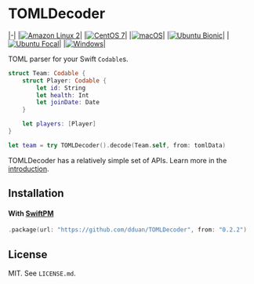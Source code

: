 # TOMLDecoder

|-|
|[![Amazon Linux 2](https://github.com/dduan/TOMLDecoder/workflows/Amazon%20Linux%202/badge.svg)](https://github.com/dduan/TOMLDecoder/actions?query=workflow%3A%22Amazon+Linux+2%22)|
|[![CentOS 7](https://github.com/dduan/TOMLDecoder/workflows/CentOS%207/badge.svg)](https://github.com/dduan/TOMLDecoder/actions?query=workflow%3A%22CentOS+7%22)|
|[![macOS](https://github.com/dduan/TOMLDecoder/workflows/macOS/badge.svg)](https://github.com/dduan/TOMLDecoder/actions?query=workflow%3A%22macOS%22)|
|[![Ubuntu Bionic](https://github.com/dduan/TOMLDecoder/workflows/Ubuntu%20Bionic/badge.svg)](https://github.com/dduan/TOMLDecoder/actions?query=workflow%3A%22Ubuntu+Bionic%22)|
|[![Ubuntu Focal](https://github.com/dduan/TOMLDecoder/workflows/Ubuntu%20Focal/badge.svg)](https://github.com/dduan/TOMLDecoder/actions?query=workflow%3A%22Ubuntu+Focal%22)|
|[![Windows](https://github.com/dduan/TOMLDecoder/workflows/Windows/badge.svg)](https://github.com/dduan/TOMLDecoder/actions?query=workflow%3A%22Windows%22)|


TOML parser for your Swift `Codable`s.

```swift
struct Team: Codable {
    struct Player: Codable {
        let id: String
        let health: Int
        let joinDate: Date
    }

    let players: [Player]
}

let team = try TOMLDecoder().decode(Team.self, from: tomlData)
```

TOMLDecoder has a relatively simple set of APIs. Learn more in the [introduction](Documentation/Introduction.md).

[TOML]: https://toml.io/

## Installation

#### With [SwiftPM](https://swift.org/package-manager)

```swift
.package(url: "https://github.com/dduan/TOMLDecoder", from: "0.2.2")
```

## License

MIT. See `LICENSE.md`.
